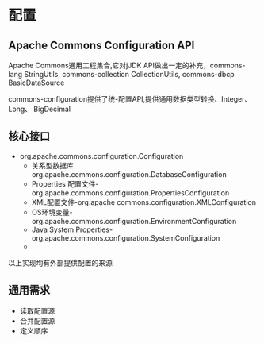 # 配置

## Apache Commons Configuration API

Apache Commons通用工程集合,它对jJDK API做出一定的补充，commons-lang StringUtils,
commons-collection CollectionUtils, commons-dbcp BasicDataSource

commons-configuration提供了统-配置API,提供通用数据类型转换、Integer、 Long、 BigDecimal

## 核心接口

* org.apache.commons.configuration.Configuration
  * 关系型数据库 org.apache.commons.configuration.DatabaseConfiguration
  * Properties 配置文件-org.apache.commons.configuration.PropertiesConfiguration
  * XML配置文件-org.apache commons.configuration.XMLConfiguration
  * OS环境变量-org.apache.commons.configuration.EnvironmentConfiguration
  * Java System Properties-org.apache.commons.configuration.SystemConfiguration
  * 
以上实现均有外部提供配置的来源

## 通用需求

* 读取配置源
* 合并配置源
* 定义顺序
